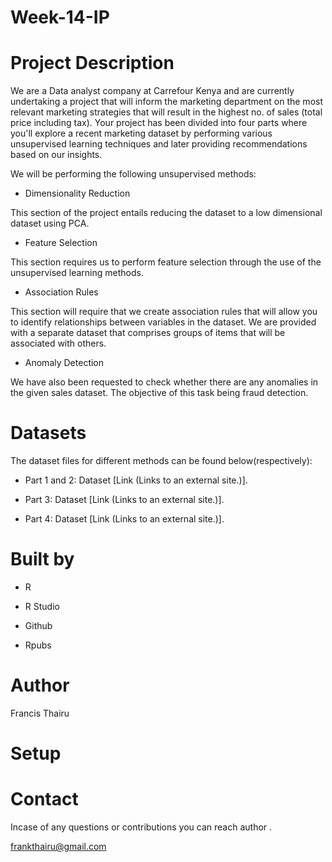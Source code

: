 # Week-14-IP

# Project Description
We are a Data analyst company at Carrefour Kenya and are currently undertaking a project that will inform the marketing department on the most relevant marketing strategies that will result in the highest no. of sales (total price including tax). Your project has been divided into four parts where you'll explore a recent marketing dataset by performing various unsupervised learning techniques and later providing recommendations based on our insights.

We will be performing the following unsupervised methods:

* Dimensionality Reduction

This section of the project entails reducing the dataset to a low dimensional dataset using PCA. 

* Feature Selection

This section requires us to perform feature selection through the use of the unsupervised learning methods.

* Association Rules

This section will require that we create association rules that will allow you to identify relationships between variables in the dataset. We are provided with a separate dataset that comprises groups of items that will be associated with others. 

* Anomaly Detection

We have also been requested to check whether there are any anomalies in the given sales dataset. The objective of this task being fraud detection.

# Datasets

The dataset files for different methods can be found below(respectively):

* Part 1 and 2: Dataset [Link (Links to an external site.)].

* Part 3: Dataset [Link (Links to an external site.)].

* Part 4: Dataset [Link (Links to an external site.)].


# Built by

* R

* R Studio

* Github

* Rpubs


# Author

Francis Thairu

# Setup



# Contact

Incase of any questions or contributions you can reach author .

frankthairu@gmail.com
